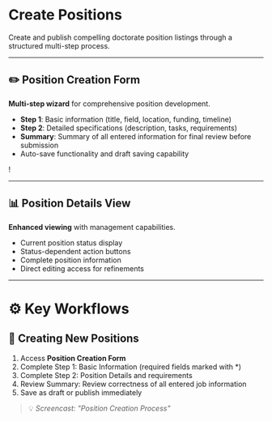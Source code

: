 # Create Positions

Create and publish compelling doctorate position listings through a structured multi-step process.

---

## ✏️ Position Creation Form

**Multi-step wizard** for comprehensive position development.

- **Step 1**: Basic information (title, field, location, funding, timeline)
- **Step 2**: Detailed specifications (description, tasks, requirements)
- **Summary**: Summary of all entered information for final review before submission
- Auto-save functionality and draft saving capability

!<!-- [Job Creation Form](images/job-creation-form-page-1.png) -->

---

## 📊 Position Details View

**Enhanced viewing** with management capabilities.

- Current position status display
- Status-dependent action buttons
- Complete position information
- Direct editing access for refinements

<!-- ![Job Details Professor View](images/job-detail-prof-1.png) -->

---

# ⚙️ Key Workflows

## 📝 Creating New Positions
1. Access **Position Creation Form**
2. Complete Step 1: Basic Information (required fields marked with *)
3. Complete Step 2: Position Details and requirements
4. Review Summary: Review correctness of all entered job information
5. Save as draft or publish immediately

> 💡 *Screencast: "Position Creation Process"*
